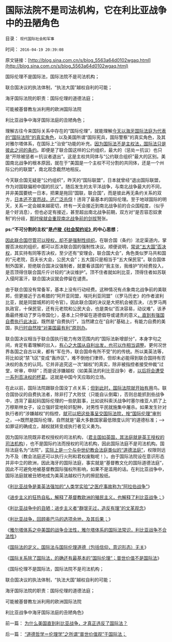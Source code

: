 # 国际法院不是司法机构，它在利比亚战争中的丑陋角色

目录： `现代国际社会和军事` 

时间： `2016-04-19 20:39:08` 

原文链接：[http://blog.sina.com.cn/s/blog_5563a64d0102wgaq.html](http://blog.sina.com.cn/s/blog_5563a64d0102wgaq.html)

国际伦理不是国际法，国际法院不是司法机构；

联合国决议的执法体制，“执法大国”越权自利的可能；

海牙国际法院的职责：国际伦理的道德法庭；

可能被基督教左派利用的欧洲国际法院

利比亚战争中海牙国际法庭的丑陋角色；

理解古往今来国际关系中存在的“国际伦理”，就能理解[今天以海牙国际法庭为代表的“国际法院”的真实角色](../../../2011/4/18/操纵海牙国际法院可有“君权”漏洞.md)，以及美国所谓“国际宪兵，国际警察”的真实角色，及其对雅尔塔体系，在国际上“治安”功能的补充。[因为国际法不是主权法，国际法只是彼此之间的条约](../../../2011/4/17/国际法不审判个人“反人类罪”和失败的国家.md)。即便是了联合国这样的公约组织，最大的（惩处＝抗议）也只是“开除被惩者＝抗议者退出”。这是主权共同体与“公约联合组织”最大的区别。美国南北战争的根本原因，就在于“美国是一个主权不可分割的共同体，还是一个州际公约的联盟”，南北观念截然地相反。

今天联合国无疑是“公约组织”，昨天的“国际联盟”，日本就曾经“退出国际联盟，作为对国联偏袒中国的抗议”。随后发生的太平洋战争，与南北战争最大的不同，并非美国要统一日本，把果是拖回“国联，联合国”，而是彼此再无条约关系的双方，[日本还不宣而战，还广泛杀俘](../../../2009/12/14/了解“侵略者”痛苦更能理解战争.md)！违背了最基本的国际伦理。至于地球国际的明天，关系一定会越来越密切，终有一天会接近到南北战争前的合众国程度，（似乎是个好消息），但也必定有接近，甚至超出南北战争前期，双方对“是否容忍奴隶制”的分歧，[那时侯就会重现南北战争前的剑拔弩](../../../2015/11/24/世界联邦不是大同世界，南北战争的政治风险.md)张。

**ps:“不可分割的主权”是[卢梭《社会契约论》](../../../2013/11/11/社会契约论不是民主的启蒙，及现代民主的真正起点.md)的中心思想**；

[因此联合国尽管可以授权，却不是强制性组织](../../../2011/4/16/“全国大选”不是独裁和内战的消毒剂.md)。在联合国（条约）法定渠道内，掌握否决权的组织，都可以否决联合国的强制性决议。顺便说明，[常说“五大国”否决权](../../../2011/4/15/联合国民主的合法性和五大国.md)，其实持有同等否决权，至少还有“安理会，联合国大会”，角色类似罗马共和国的“元老院，百夫长大会，公民大会”；五大国只是相当于“五大保民官”。联合国体制外国家，拒绝联合国决议强制者，就要看该国的“我主张，我维护”的经费投入，是否顶得住联合国斤斤计较的“决议维护”。顶不住者就如利比亚，顶得住者如苏联入侵阿富汗，联合国决议就会停留在谴责。

由于联合国没有常备军，基本上没有行动经费。这种情况有点象南北战争前的美联邦，但更接近于古希腊的“阿开亚同盟，埃托利亚同盟”（《罗马历史》的作者波利比亚，就是同盟城邦的司令官）。因此联合国的决议是大把机会被否决，（古罗马两执政官，十保民官，还有元老院和公民大会，也是类似“否决容易，动议难”，该矛盾最终推动了罗马帝国化），基本上只停留在道德倡导或谴责的意义[，直到有强国自费执行此决议](../../../2011/4/15/（司法＝解释法律＋执行法律）的权力.md)。既然是“自费执行”，当然建立在“自利”基础上，有能力自费的美国，执[行时自然按“对美国最有利”原则办](../../../2011/4/8/美英法干涉利比亚，政治上严重亏损.md)。

联合国决议相当于联合国执行能力有效范围内的“国际法新增部分”，本身字句之间，肯定有着理解的出入，[有心之大国从自利出发，也可以作相当调整](../../../2011/5/3/美英法盲目干涉扶植了极端主义.md)。更何况世界各国之自古以来，都有“军在外，联合国命有所不受”的的传统。所以美英法等，将比如说“禁飞区”变成“轰炸区”，难不倒他们律师，但却未必能得到联合国持有否决权的各方的认同。它并非追究这一次“越权”的真实，除非被指控者接受仲裁“过堂，听审，申辩”；而是说涉嫌越权（如美英法的利比亚战争）者，[以后将会遭受一系列否决权的杯葛](../../../2011/10/21/利比亚战争非法透支了联合国的政治信用.md)。这就是中国今天应取的立场。

在此以前，国际法院跟联合国没丁点关系；[但到此时，国际法院就开始有用](../../../2011/4/18/操纵“反人类罪”可以成为反人类的手段.md)鸟。联合国协议的自费执法者，除非打了大败仗（只能自认倒霉），否则总能抓到些战争中，违背了最起码国际伦理的一些肮脏事，比如说科索沃战争时塞尔维亚人抓了上万穆斯林女子，设立强奸营地轮奸配种，对男性平民就施集中屠杀。如果发生针对执行者的“涉嫌越权”的指控，[就可以把这些事呈交国际法院，按“国际伦理”审判](../../../2011/4/19/国际法院不是“最高法院”.md)之，——>既然是国际伦理，自然就是“最大多数国家最低限度认同”的道德标准；——>如罪证的确成立，越权就转变成执行者见义勇为。

因为国际法院既非君权授权的司法机构，（[君主国如英国，其法庭就是英王授权的司法机构](../../../2014/5/17/英国民主不是人民的意愿，英国民主长期不反映“大多数利益”.md)），也不是国际约法而授权的司法机构，因此国际法庭不是司法机构。国际法庭名为“法院”，[实际上是一个与中世纪教会法庭类似的“道德法庭”](../../../2011/1/24/什么是法治？中世纪道德法庭公信力何来？.md)，权限则远为不及（教会法庭还可以执行火刑和君权废黜呢！）。由于国际法院设在意识形态并非中立的欧洲，因此海牙的国际法庭，事实就是“基督教文化的国际道德法庭”，因此不可避免地被基督教国际强权所影响，如果不是滥用的话。在利比亚战争中，国际法庭就被丑陋地成为美英法越权行为的擦屁股纸。

《[利比亚战争是美英法强加的“人类学实验”之医疗事故称为“阿拉伯战争”](../../../2016/4/12/利比亚战争是被强加的“人类学实验”.md)》

《[进步主义的狂热自私，解释了基督教欧洲的殖民主义，也解释了利比亚战争；](../../../2016/4/13/利比亚战争提醒中国，欧美进步主义左棍的军事威胁；.md)》

《[利比亚战争中的丑陋：进步主义者“群氓无过，造反有理”的文革观念](../../../2016/4/14/利比亚战争：文革恶习！岂止在中华？.md)》

《[利比亚战争，回顾奥巴马的选项余地，及其后果；](../../../2016/4/15/利比亚战争，回顾奥巴马的选项余地及逻辑后果；.md)》

《[雅尔塔体系之中美国的战争合法性，雅尔塔体系的国际法常识，利比亚战争不合法性](../../../2016/4/16/雅尔塔体系之中美国的战争合法性，及利比亚战争；.md)》

《[国际法的定义，国际法与国际伦理道德（包括信仰，意识形态）无关](../../../2016/4/17/国际法的定义及国际伦理，闹革命的讲道德.md)》

《[国际关系除了国际法，的确还有最基本的”国际伦理“；普世价值不是国际法](../../../2016/4/18/“道德哲学＝伦理学”之所谓“普世价值观”于国际法；.md)》

《国际伦理不是国际法，国际法院不是司法机构；

联合国决议的执法体制，“执法大国”越权自利的可能；

海牙国际法院的职责：国际伦理的道德法庭；

可能被基督教左派利用的欧洲国际法院

利比亚战争中海牙国际法庭的丑陋角色》

前一篇： [为什么美国直到利比亚战争，才真正违反了国际法？](../../../2016/4/21/为什么美国直到利比亚战争，才真正违反了国际法？.md)

后一篇： [“道德哲学＝伦理学”之所谓“普世价值观”于国际法；](../../../2016/4/18/“道德哲学＝伦理学”之所谓“普世价值观”于国际法；.md)

